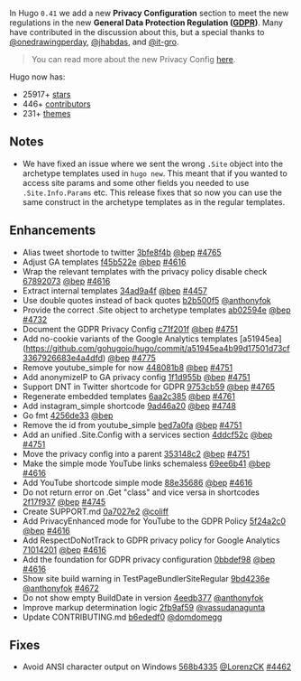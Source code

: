 
In Hugo `0.41` we add a new **Privacy Configuration** section to meet the new regulations in the new **General Data Protection Regulation ([GDPR](https://en.wikipedia.org/wiki/General_Data_Protection_Regulation))**. Many have contributed in the discussion about this, but a special thanks to [@onedrawingperday](https://github.com/onedrawingperday), [@jhabdas](https://github.com/jhabdas), and [@it-gro](https://github.com/it-gro).

> You can read more about the new Privacy Config [here](https://gohugo.io/about/hugo-and-gdpr/).


Hugo now has:

* 25917+ [stars](https://github.com/gohugoio/hugo/stargazers)
* 446+ [contributors](https://github.com/gohugoio/hugo/graphs/contributors)
* 231+ [themes](http://themes.gohugo.io/)

## Notes

* We have fixed an issue where we sent the wrong `.Site` object into the archetype templates used in `hugo new`. This meant that if you wanted to access site params and some other fields you needed to use `.Site.Info.Params` etc. This release fixes that so now you can use the same construct in the archetype templates as in the regular templates.

## Enhancements

* Alias tweet shortode to twitter [3bfe8f4b](https://github.com/gohugoio/hugo/commit/3bfe8f4be653f44674293685cb5750d90668b2f6) [@bep](https://github.com/bep) [#4765](https://github.com/gohugoio/hugo/issues/4765)
* Adjust GA templates [f45b522e](https://github.com/gohugoio/hugo/commit/f45b522ebffafc61a3cb9b694bc3542747c73e07) [@bep](https://github.com/bep) [#4616](https://github.com/gohugoio/hugo/issues/4616)
* Wrap the relevant templates with the privacy policy disable check [67892073](https://github.com/gohugoio/hugo/commit/6789207347fc2df186741644a6fe968d41ea9077) [@bep](https://github.com/bep) [#4616](https://github.com/gohugoio/hugo/issues/4616)
* Extract internal templates [34ad9a4f](https://github.com/gohugoio/hugo/commit/34ad9a4f178fcf50abe7246ad9d30b294327da16) [@bep](https://github.com/bep) [#4457](https://github.com/gohugoio/hugo/issues/4457)
* Use double quotes instead of back quotes [b2b500f5](https://github.com/gohugoio/hugo/commit/b2b500f563c3bb36751a4c1610df113c4daad604) [@anthonyfok](https://github.com/anthonyfok) 
* Provide the correct .Site object to archetype templates [ab02594e](https://github.com/gohugoio/hugo/commit/ab02594e09c0414124186e42d67d52d474dd341a) [@bep](https://github.com/bep) [#4732](https://github.com/gohugoio/hugo/issues/4732)
* Document the GDPR Privacy Config [c71f201f](https://github.com/gohugoio/hugo/commit/c71f201fd93287afa7cb7b875bd523c25e48400c) [@bep](https://github.com/bep) [#4751](https://github.com/gohugoio/hugo/issues/4751)
* Add no-cookie variants of the Google Analytics templates [a51945ea] (https://github.com/gohugoio/hugo/commit/a51945ea4b99d17501d73cf3367926683e4a4dfd) [@bep](https://github.com/bep) [#4775](https://github.com/gohugoio/hugo/issues/4775)
* Remove youtube_simple for now [448081b8](https://github.com/gohugoio/hugo/commit/448081b840db4a23c0c49c2d869ac207dcb6ac40) [@bep](https://github.com/bep) [#4751](https://github.com/gohugoio/hugo/issues/4751)
* Add anonymizeIP to GA privacy config [1f1d955b](https://github.com/gohugoio/hugo/commit/1f1d955b56471e41d5288c57f1ef8333dc297120) [@bep](https://github.com/bep) [#4751](https://github.com/gohugoio/hugo/issues/4751)
* Support DNT in Twitter shortcode for GDPR [9753cb59](https://github.com/gohugoio/hugo/commit/9753cb59f1f1d866943a485dd7c917d1b68f6eda) [@bep](https://github.com/bep) [#4765](https://github.com/gohugoio/hugo/issues/4765)
* Regenerate embedded templates [6aa2c385](https://github.com/gohugoio/hugo/commit/6aa2c38507aa1c2246222684717b4d69d26b03d7) [@bep](https://github.com/bep) [#4761](https://github.com/gohugoio/hugo/issues/4761)
* Add instagram_simple shortcode [9ad46a20](https://github.com/gohugoio/hugo/commit/9ad46a20357a7e28b405feef5c8f7d4501186da6) [@bep](https://github.com/bep) [#4748](https://github.com/gohugoio/hugo/issues/4748)
* Go fmt [4256de33](https://github.com/gohugoio/hugo/commit/4256de3392d320a5a47fcab49882f2a3249c2163) [@bep](https://github.com/bep) 
* Remove the id from youtube_simple [bed7a0fa](https://github.com/gohugoio/hugo/commit/bed7a0faff90bbe389629347026853b7bc4c8c3f) [@bep](https://github.com/bep) [#4751](https://github.com/gohugoio/hugo/issues/4751)
* Add an unified .Site.Config with a services section [4ddcf52c](https://github.com/gohugoio/hugo/commit/4ddcf52ccc7af3e23109ebaac1f0486087a212ba) [@bep](https://github.com/bep) [#4751](https://github.com/gohugoio/hugo/issues/4751)
* Move the privacy config into a parent [353148c2](https://github.com/gohugoio/hugo/commit/353148c2bc2cdb9f2eb8ee967ba756ce09323801) [@bep](https://github.com/bep) [#4751](https://github.com/gohugoio/hugo/issues/4751)
* Make the simple mode YouTube links schemaless [69ee6b41](https://github.com/gohugoio/hugo/commit/69ee6b41e36625595e2bcabcde0bc58663e5b93c) [@bep](https://github.com/bep) [#4616](https://github.com/gohugoio/hugo/issues/4616)
* Add YouTube shortcode simple mode [88e35686](https://github.com/gohugoio/hugo/commit/88e356868062cc618385cd22b6730df2459518cd) [@bep](https://github.com/bep) [#4616](https://github.com/gohugoio/hugo/issues/4616)
* Do not return error on .Get "class" and vice versa in shortcodes [2f17f937](https://github.com/gohugoio/hugo/commit/2f17f9378ad96c4a9f6d7d24b0776ed3a25a08a3) [@bep](https://github.com/bep) [#4745](https://github.com/gohugoio/hugo/issues/4745)
* Create SUPPORT.md [0a7027e2](https://github.com/gohugoio/hugo/commit/0a7027e2a87283743d5310b74e18666e4a64d3e1) [@coliff](https://github.com/coliff) 
* Add PrivacyEnhanced mode for YouTube to the GDPR Policy [5f24a2c0](https://github.com/gohugoio/hugo/commit/5f24a2c047db0bff8c9e267bfa8ef8e43e6bd24e) [@bep](https://github.com/bep) [#4616](https://github.com/gohugoio/hugo/issues/4616)
* Add RespectDoNotTrack to GDPR privacy policy for Google Analytics [71014201](https://github.com/gohugoio/hugo/commit/710142016b140538bfc11e48bb32d26fa685b2ad) [@bep](https://github.com/bep) [#4616](https://github.com/gohugoio/hugo/issues/4616)
* Add the foundation for GDPR privacy configuration [0bbdef98](https://github.com/gohugoio/hugo/commit/0bbdef986d8eecf4fabe9a372e33626dbdfeb36b) [@bep](https://github.com/bep) [#4616](https://github.com/gohugoio/hugo/issues/4616)
* Show site build warning in TestPageBundlerSiteRegular [9bd4236e](https://github.com/gohugoio/hugo/commit/9bd4236e1b3bee332439eef50e12d4481340c3eb) [@anthonyfok](https://github.com/anthonyfok) [#4672](https://github.com/gohugoio/hugo/issues/4672)
* Do not show empty BuildDate in version [4eedb377](https://github.com/gohugoio/hugo/commit/4eedb377b60fb6742c97398942a0045ff2a824c4) [@anthonyfok](https://github.com/anthonyfok) 
* Improve markup determination logic [2fb9af59](https://github.com/gohugoio/hugo/commit/2fb9af59c14b1732ba1a2f21794e2cf8dfca0604) [@vassudanagunta](https://github.com/vassudanagunta) 
* Update CONTRIBUTING.md [b6ededf0](https://github.com/gohugoio/hugo/commit/b6ededf0591a81667754f1dccef2c6fe6d342811) [@domdomegg](https://github.com/domdomegg) 

## Fixes

* Avoid ANSI character output on Windows [568b4335](https://github.com/gohugoio/hugo/commit/568b4335c20effb46168bd639317a3420f563463) [@LorenzCK](https://github.com/LorenzCK) [#4462](https://github.com/gohugoio/hugo/issues/4462)






